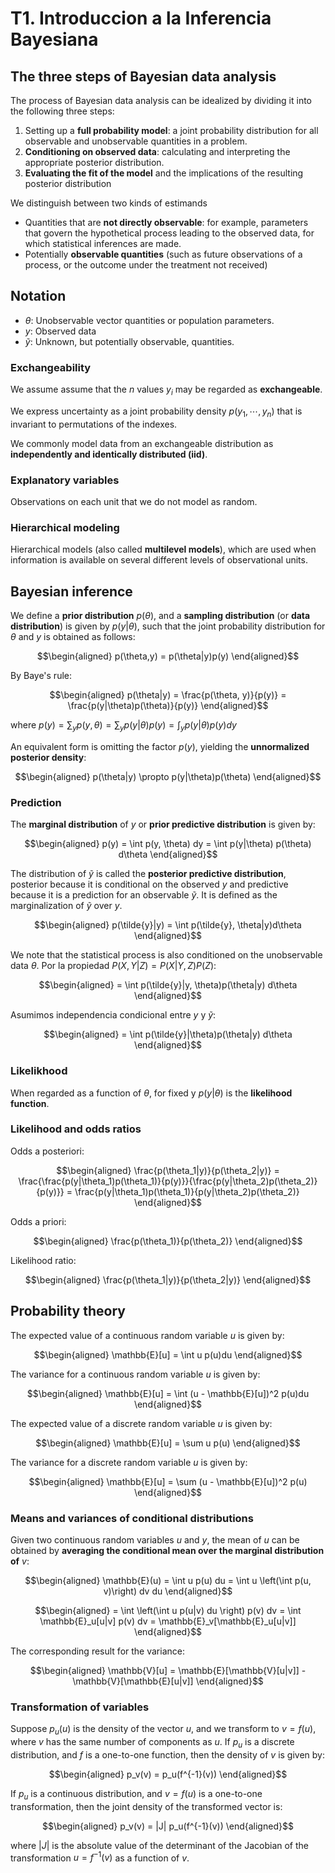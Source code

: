 # T1. Introduccion a la Inferencia Bayesiana

## The three steps of Bayesian data analysis

The process of Bayesian data analysis can be idealized by dividing it into the following three steps:

1. Setting up a **full probability model**: a joint probability distribution for all observable and unobservable quantities in a problem.
2. **Conditioning on observed data**: calculating and interpreting the appropriate posterior distribution.
3. **Evaluating the fit of the model** and the implications of the resulting posterior distribution

We distinguish between two kinds of estimands

- Quantities that are **not directly observable**: for example, parameters that govern the hypothetical process leading to the observed data, for which statistical inferences are made.
- Potentially **observable quantities** (such as future observations of a process, or the outcome under the treatment not received)

## Notation

- $\theta$: Unobservable vector quantities or population parameters.
- $y$: Observed data
- $\tilde{y}$: Unknown, but potentially observable, quantities.

### Exchangeability

We assume assume that the $n$ values $y_i$ may be regarded as **exchangeable**.

We express uncertainty as a joint probability density $p(y_1, \cdots, y_n)$ that is invariant to permutations of the indexes.

We commonly model data from an exchangeable distribution as **independently and identically distributed (iid)**.

### Explanatory variables

Observations on each unit that we do not model as random.

### Hierarchical modeling

Hierarchical models (also called **multilevel models**), which are used when information is available on several different levels of observational units. 

## Bayesian inference

We define a **prior distribution** $p(\theta)$, and a **sampling distribution** (or **data distribution**) is given by $p(y|\theta)$, such that the joint probability distribution for $\theta$ and $y$ is obtained as follows:

$$\begin{aligned}
p(\theta,y) = p(\theta|y)p(y)
\end{aligned}$$

By Baye's rule:

$$\begin{aligned}
p(\theta|y) = \frac{p(\theta, y)}{p(y)} = \frac{p(y|\theta)p(\theta)}{p(y)}
\end{aligned}$$

where $p(y) = \sum_y p(y, \theta) = \sum_y p(y|\theta) p(y) = \int_y p(y|\theta) p(y) dy$

An equivalent form is omitting the factor $p(y)$, yielding the **unnormalized posterior density**:

$$\begin{aligned}
p(\theta|y) \propto p(y|\theta)p(\theta)
\end{aligned}$$

### Prediction

The **marginal distribution** of $y$ or **prior predictive distribution** is given by:

$$\begin{aligned}
p(y) = \int p(y, \theta) dy = \int p(y|\theta) p(\theta) d\theta
\end{aligned}$$

The distribution of $\tilde{y}$ is called the **posterior predictive distribution**, posterior because it is conditional on the observed $y$ and predictive because it is a prediction for an observable $\tilde{y}$. It is defined as the marginalization of $\tilde{y}$ over $y$.

$$\begin{aligned}
p(\tilde{y}|y) = \int p(\tilde{y}, \theta|y)d\theta
\end{aligned}$$

We note that the statistical process is also conditioned on the unobservable data $\theta$. Por la propiedad $P(X, Y|Z) = P(X|Y, Z)P(Z)$:

$$\begin{aligned}
= \int p(\tilde{y}|y, \theta)p(\theta|y) d\theta
\end{aligned}$$

Asumimos independencia condicional entre $y$ y $\tilde{y}$:

$$\begin{aligned}
= \int p(\tilde{y}|\theta)p(\theta|y) d\theta
\end{aligned}$$

### Likelikhood

When regarded as a function of $\theta$, for fixed y $p(y|\theta)$ is the **likelihood function**.

### Likelihood and odds ratios

Odds a posteriori:

$$\begin{aligned}
\frac{p(\theta_1|y)}{p(\theta_2|y)} = \frac{\frac{p(y|\theta_1)p(\theta_1)}{p(y)}}{\frac{p(y|\theta_2)p(\theta_2)}{p(y)}} = \frac{p(y|\theta_1)p(\theta_1)}{p(y|\theta_2)p(\theta_2)}
\end{aligned}$$

Odds a priori:

$$\begin{aligned}
\frac{p(\theta_1)}{p(\theta_2)}
\end{aligned}$$

Likelihood ratio:

$$\begin{aligned}
\frac{p(\theta_1|y)}{p(\theta_2|y)}
\end{aligned}$$

## Probability theory

The expected value of a continuous random variable $u$ is given by:

$$\begin{aligned}
\mathbb{E}[u] = \int u p(u)du
\end{aligned}$$

The variance for a continuous random variable $u$ is given by:

$$\begin{aligned}
\mathbb{E}[u] = \int (u - \mathbb{E}[u])^2 p(u)du
\end{aligned}$$

The expected value of a discrete random variable $u$ is given by:

$$\begin{aligned}
\mathbb{E}[u] = \sum u p(u)
\end{aligned}$$

The variance for a discrete random variable $u$ is given by:

$$\begin{aligned}
\mathbb{E}[u] = \sum (u - \mathbb{E}[u])^2 p(u)
\end{aligned}$$

### Means and variances of conditional distributions

Given two continuous random variables $u$ and $y$, the mean of $u$ can be obtained by **averaging the conditional mean over the marginal distribution of** $v$:

$$\begin{aligned}
\mathbb{E}(u) = \int u p(u) du = \int u \left(\int p(u, v)\right) dv du
\end{aligned}$$

$$\begin{aligned}
= \int \left(\int u p(u|v) du \right) p(v) dv = \int \mathbb{E}_u[u|v] p(v) dv = \mathbb{E}_v[\mathbb{E}_u[u|v]]
\end{aligned}$$

The corresponding result for the variance:

$$\begin{aligned}
\mathbb{V}[u] = \mathbb{E}[\mathbb{V}[u|v]] - \mathbb{V}[\mathbb{E}[u|v]]
\end{aligned}$$

### Transformation of variables

Suppose $p_u(u)$ is the density of the vector $u$, and we transform to $v = f(u)$, where $v$ has the same number of components as $u$. If $p_u$ is a discrete distribution, and $f$ is a one-to-one function, then the density of $v$ is given by:

$$\begin{aligned}
p_v(v) = p_u(f^{-1}(v))
\end{aligned}$$

If $p_u$ is a continuous distribution, and $v = f(u)$ is a one-to-one transformation, then the joint density of the transformed vector is:

$$\begin{aligned}
p_v(v) = |J| p_u(f^{-1}(v))
\end{aligned}$$

where $|J|$ is the absolute value of the determinant of the Jacobian of the transformation $u = f^{−1}(v)$ as a function of $v$.
